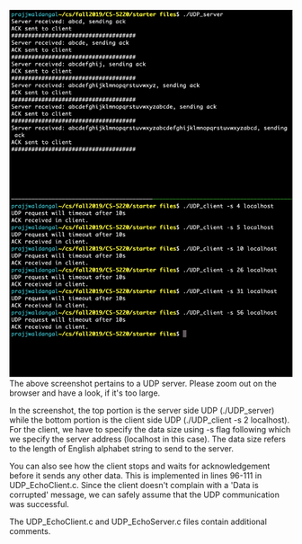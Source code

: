 ![Alt text](./UDP_successful.png?raw=true "Optional Title")
The above screenshot pertains to a UDP server. Please zoom out on the browser and have a look, if it's too large.

In the screenshot, the top portion is the server side UDP (./UDP_server) while the bottom portion is the client side UDP (./UDP_client -s 2 localhost). For the client, we have to specify the data size using -s flag following which we specify the server address (localhost in this case). The data size refers to the length of English alphabet string to send to the server.

You can also see how the client stops and waits for acknowledgement before it sends any other data. This is implemented in lines 96-111 in UDP_EchoClient.c. Since the client doesn't complain with a 'Data is corrupted' message, we can safely assume that the UDP communication was successful.

The UDP_EchoClient.c and UDP_EchoServer.c files contain additional comments. 
